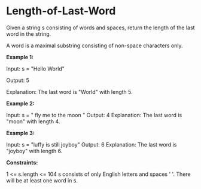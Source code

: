 # Length-of-Last-Word
Given a string s consisting of words and spaces, return the length of the last word in the string.

A word is a maximal substring consisting of non-space characters only.

**Example 1:**

Input: s = "Hello World"

Output: 5

Explanation: The last word is "World" with length 5.

**Example 2:**

Input: s = "   fly me   to   the moon  "
Output: 4
Explanation: The last word is "moon" with length 4.

**Example 3:**

Input: s = "luffy is still joyboy"
Output: 6
Explanation: The last word is "joyboy" with length 6.
 

**Constraints:**

1 <= s.length <= 104
s consists of only English letters and spaces ' '.
There will be at least one word in s.
